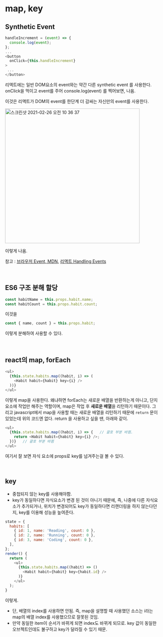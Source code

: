 # map, key

## Synthetic Event

```javascript
handleIncrement = (event) => {
  console.log(event);
};
...
<button
  onClick={this.handleIncrement}
>
 ...
</button>
```



리액트에는 일반 DOM요소의 event와는 약간 다른 synthetic event 를 사용한다. onClick을 먹이고 event를 주어 console.log(event) 를 찍어보면, 나옴.

이것은 리액트가 DOM의 event를 한단계 더 감싸는 자신만의 event를 사용한다.

<img width="438" alt="스크린샷 2021-02-26 오전 10 36 37" src="https://user-images.githubusercontent.com/59427983/109242519-9b03c680-781e-11eb-8cad-4483280ae339.png">

이렇게 나옴.

참고 : [브라우저 Event, MDN](https://developer.mozilla.org/en-US/docs/Web/API/Event), [리액트 Handling Events](https://reactjs.org/docs/handling-events.html)

<br>

## ES6 구조 분해 할당

```javascript
const habitName = this.props.habit.name;
const habitCount = this.props.habit.count;
```

이것을

```javascript
const { name, count } = this.props.habit;
```

이렇게 분해하여 사용할 수 있다.

<br/>

## react의 map, forEach

```javascript
<ul>
  {this.state.habits.map((habit, i) => (
    <Habit habit={habit} key={i} />
  ))}
</ul>
```

이렇게 map을 사용한다. 왜냐하면 forEach는 새로운 배열을 반환하는게 아니고, 단지 요소에 작업만 해주는 역할이며, map은 작업 후 **새로운 배열**을 리턴하기 때문이다. 그리고 javascript에서 map을 사용할 때는 새로운 배열을 리턴하기 때문에 `return` 문이 있었는데 위의 코드엔 없다. return 을 사용하고 싶을 땐, 아래와 같이.

```javascript
<ul>
  {this.state.habits.map((habit, i) => {   // 괄호 부분 바뀜.
    return <Habit habit={habit} key={i} />;
  })}   // 괄호 부분 바뀜
</ul>
```

여기서 잘 보면 자식 요소에 props로 key를 넘겨주는걸 볼 수 있다.

<br/>

## key

- 중첩되지 않는 key를 사용해야함.
- key가 동일하다면 자식요소가 변경 된 것이 아니기 때문에, 즉, 나중에 다른 자식요소가 추가되거나, 위치가 변경되어도 key가 동일하다면 리랜더링을 하지 않는다던지, key를 이용해 성능을 높여준다.

```javascript
state = {
  habits: [
    { id: 1, name: 'Reading', count: 0 },
    { id: 2, name: 'Running', count: 0 },
    { id: 3, name: 'Coding', count: 0 },
  ],
};
render() {
  return (
    <ul>
      {this.state.habits.map((habit) => ()
        <Habit habit={habit} key={habit.id} />
      )}
    </ul>
  );
}
```

이렇게. 

- 단, 배열의 index를 사용하면 안됨. 즉, map을 설명할 때 사용했던 소스는 i라는 map의 배열 index를 사용했으므로 잘못된 것임.
- 만약 동일한 item이 순서가 바뀌게 되면 index도 바뀌게 되므로. key 값이 동일한 오브젝트인데도 불구하고 key가 달라질 수 있기 때문.

